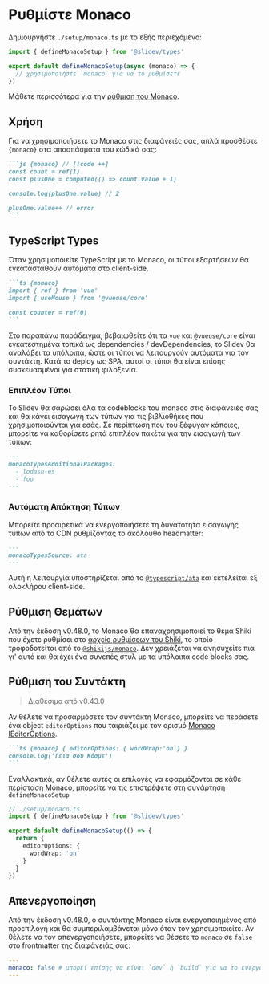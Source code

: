 # Ρυθμίστε Monaco

<Environment type="client" />

Δημιουργήστε `./setup/monaco.ts` με το εξής περιεχόμενο:

```ts
import { defineMonacoSetup } from '@slidev/types'

export default defineMonacoSetup(async (monaco) => {
  // χρησιμοποιήστε `monaco` για να το ρυθμίσετε
})
```

Μάθετε περισσότερα για την [ρύθμιση του Monaco](https://github.com/Microsoft/monaco-editor).

## Χρήση

Για να χρησιμοποιήσετε το Monaco στις διαφάνειές σας, απλά προσθέστε `{monaco}` στα αποσπάσματα του κώδικά σας:

~~~md
```js {monaco} // [!code ++]
const count = ref(1)
const plusOne = computed(() => count.value + 1)

console.log(plusOne.value) // 2

plusOne.value++ // error
```
~~~

## TypeScript Types

Όταν χρησιμοποιείτε TypeScript με το Monaco, οι τύποι εξαρτήσεων θα εγκατασταθούν αυτόματα στο client-side.

~~~md
```ts {monaco}
import { ref } from 'vue'
import { useMouse } from '@vueuse/core'

const counter = ref(0)
```
~~~

Στο παραπάνω παράδειγμα, βεβαιωθείτε ότι τα `vue` και `@vueuse/core` είναι εγκατεστημένα τοπικά ως dependencies / devDependencies, το Slidev θα αναλάβει τα υπόλοιπα, ώστε οι τύποι να λειτουργούν αυτόματα για τον συντάκτη. Κατά το deploy ως SPA, αυτοί οι τύποι θα είναι επίσης συσκευασμένοι για στατική φιλοξενία.

### Επιπλέον Τύποι

Το Slidev θα σαρώσει όλα τα codeblocks του monaco στις διαφάνειές σας και θα κάνει εισαγωγή των τύπων για τις βιβλιοθήκες που χρησιμοποιούνται για εσάς. Σε περίπτωση που του ξέφυγαν κάποιες, μπορείτε να καθορίσετε ρητά επιπλέον πακέτα για την εισαγωγή των τύπων:

```md
---
monacoTypesAdditionalPackages:
  - lodash-es
  - foo
---
```

### Αυτόματη Απόκτηση Τύπων

Μπορείτε προαιρετικά να ενεργοποιήσετε τη δυνατότητα εισαγωγής τύπων από το CDN ρυθμίζοντας το ακόλουθο headmatter:

```md
---
monacoTypesSource: ata
---
```

Αυτή η λειτουργία υποστηρίζεται από το [`@typescript/ata`](https://github.com/microsoft/TypeScript-Website/tree/v2/packages/ata) και εκτελείται εξ ολοκλήρου client-side.

## Ρύθμιση Θεμάτων

Από την έκδοση v0.48.0, το Monaco θα επαναχρησιμοποιεί το θέμα Shiki που έχετε ρυθμίσει στο [αρχείο ρυθμίσεων του Shiki](/custom/highlighters#ρυθμιστε-shiki), το οποίο τροφοδοτείται από το [`@shikijs/monaco`](https://shiki.style/packages/monaco). Δεν χρειάζεται να ανησυχείτε πια γι' αυτό και θα έχει ένα συνεπές στυλ με τα υπόλοιπα code blocks σας.

## Ρύθμιση του Συντάκτη

> Διαθέσιμο από v0.43.0

Αν θέλετε να προσαρμόσετε τον συντάκτη Monaco, μπορείτε να περάσετε ένα object `editorOptions` που ταιριάζει με τον ορισμό [Monaco IEditorOptions](https://microsoft.github.io/monaco-editor/docs.html#interfaces/editor.IEditorOptions.html).

~~~md
```ts {monaco} { editorOptions: { wordWrap:'on'} }
console.log('Γεια σου Κόσμε')
```
~~~

Εναλλακτικά, αν θέλετε αυτές οι επιλογές να εφαρμόζονται σε κάθε περίσταση Monaco, μπορείτε να τις επιστρέψετε στη συνάρτηση `defineMonacoSetup`

```ts
// ./setup/monaco.ts
import { defineMonacoSetup } from '@slidev/types'

export default defineMonacoSetup(() => {
  return {
    editorOptions: {
      wordWrap: 'on'
    }
  }
})
```

## Απενεργοποίηση

Από την έκδοση v0.48.0, ο συντάκτης Monaco είναι ενεργοποιημένος από προεπιλογή και θα συμπεριλαμβάνεται μόνο όταν τον χρησιμοποιείτε. Αν θέλετε να τον απενεργοποιήσετε, μπορείτε να θέσετε το `monaco` σε `false` στο frontmatter της διαφάνειάς σας:

```yaml
---
monaco: false # μπορεί επίσης να είναι `dev` ή `build` για να το ενεργοποιήσει υπό όρους
---
```
